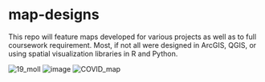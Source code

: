 # map-designs
This repo will feature maps developed for various projects as well as to full coursework requirement. Most, if not all were designed in ArcGIS, QGIS, or using spatial visualization libraries in R and Python.

![19_moll](https://user-images.githubusercontent.com/7926311/222521434-2668c81d-d240-4b6b-b721-084d749111e2.png)
![image](https://user-images.githubusercontent.com/7926311/222611524-7724803e-d6b1-4986-b308-ec92b778e5a7.png)
![COVID_map](https://user-images.githubusercontent.com/7926311/222875664-0d44cc63-e15e-448c-80ed-2ff8844f3bf3.png)
